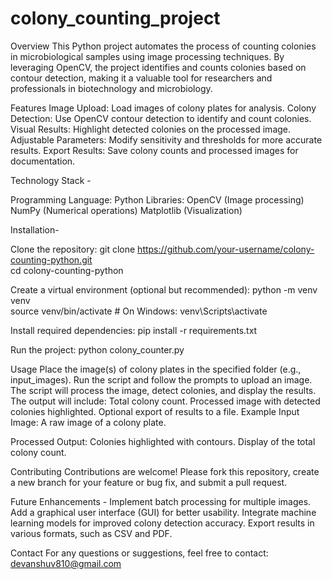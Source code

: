 # colony_counting_project

Overview
This Python project automates the process of counting colonies in microbiological samples using image processing techniques. By leveraging OpenCV, the project identifies and counts colonies based on contour detection, making it a valuable tool for researchers and professionals in biotechnology and microbiology.

Features
Image Upload: Load images of colony plates for analysis.
Colony Detection: Use OpenCV contour detection to identify and count colonies.
Visual Results: Highlight detected colonies on the processed image.
Adjustable Parameters: Modify sensitivity and thresholds for more accurate results.
Export Results: Save colony counts and processed images for documentation.


Technology Stack -

Programming Language: Python
Libraries:
OpenCV (Image processing)
NumPy (Numerical operations)
Matplotlib (Visualization)

Installation-

Clone the repository:
git clone https://github.com/your-username/colony-counting-python.git  
cd colony-counting-python  

Create a virtual environment (optional but recommended):
python -m venv venv  
source venv/bin/activate   # On Windows: venv\Scripts\activate  

Install required dependencies:
pip install -r requirements.txt  

Run the project:
python colony_counter.py  

Usage
Place the image(s) of colony plates in the specified folder (e.g., input_images).
Run the script and follow the prompts to upload an image.
The script will process the image, detect colonies, and display the results.
The output will include:
Total colony count.
Processed image with detected colonies highlighted.
Optional export of results to a file.
Example
Input Image:
A raw image of a colony plate.

Processed Output:
Colonies highlighted with contours.
Display of the total colony count.


Contributing
Contributions are welcome! Please fork this repository, create a new branch for your feature or bug fix, and submit a pull request.

Future Enhancements -
Implement batch processing for multiple images.
Add a graphical user interface (GUI) for better usability.
Integrate machine learning models for improved colony detection accuracy.
Export results in various formats, such as CSV and PDF.


Contact
For any questions or suggestions, feel free to contact:
devanshuv810@gmail.com

